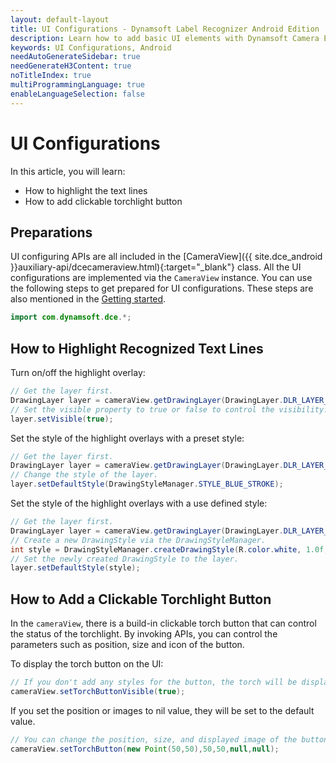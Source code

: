 ```yaml
---
layout: default-layout
title: UI Configurations - Dynamsoft Label Recognizer Android Edition
description: Learn how to add basic UI elements with Dynamsoft Camera Enhancer Android edition.
keywords: UI Configurations, Android
needAutoGenerateSidebar: true
needGenerateH3Content: true
noTitleIndex: true
multiProgrammingLanguage: true
enableLanguageSelection: false
---
```


# UI Configurations

In this article, you will learn:

- How to highlight the text lines
- How to add clickable torchlight button

## Preparations

UI configuring APIs are all included in the [CameraView]({{ site.dce_android }}auxiliary-api/dcecameraview.html){:target="_blank"} class. All the UI configurations are implemented via the `CameraView` instance. You can use the following steps to get prepared for UI configurations. These steps are also mentioned in the [Getting started](user-guide.md).

```java
import com.dynamsoft.dce.*;
```

## How to Highlight Recognized Text Lines

Turn on/off the highlight overlay:

```java
// Get the layer first.
DrawingLayer layer = cameraView.getDrawingLayer(DrawingLayer.DLR_LAYER_ID);
// Set the visible property to true or false to control the visibility.
layer.setVisible(true);
```

Set the style of the highlight overlays with a preset style:

```java
// Get the layer first.
DrawingLayer layer = cameraView.getDrawingLayer(DrawingLayer.DLR_LAYER_ID);
// Change the style of the layer.
layer.setDefaultStyle(DrawingStyleManager.STYLE_BLUE_STROKE);
```

Set the style of the highlight overlays with a use defined style:

```java
// Get the layer first.
DrawingLayer layer = cameraView.getDrawingLayer(DrawingLayer.DLR_LAYER_ID);
// Create a new DrawingStyle via the DrawingStyleManager.
int style = DrawingStyleManager.createDrawingStyle(R.color.white, 1.0f,R.color.white,R.color.white);
// Set the newly created DrawingStyle to the layer.
layer.setDefaultStyle(style);
```

## How to Add a Clickable Torchlight Button

In the `cameraView`, there is a build-in clickable torch button that can control the status of the torchlight. By invoking APIs, you can control the parameters such as position, size and icon of the button.

To display the torch button on the UI:

```java
// If you don't add any styles for the button, the torch will be displayed on the top left corner of the screen.
cameraView.setTorchButtonVisible(true);
```

If you set the position or images to nil value, they will be set to the default value.

```java
// You can change the position, size, and displayed image of the button.
cameraView.setTorchButton(new Point(50,50),50,50,null,null);
```
